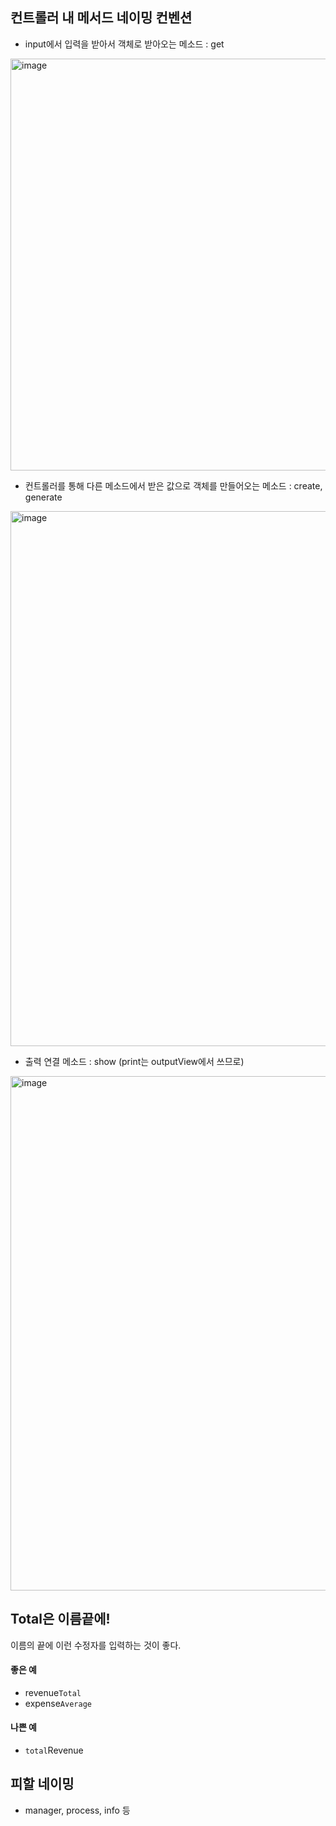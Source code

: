 
## 컨트롤러 내 메서드 네이밍 컨벤션
- input에서 입력을 받아서 객체로 받아오는 메소드 : get
<img width="659" alt="image" src="https://github.com/skylar1220/wootech-final-test-study/assets/110809927/c474e9eb-4a7d-4716-8e6b-f7dcbd53d159">


- 컨트롤러를 통해 다른 메소드에서 받은 값으로 객체를 만들어오는 메소드 : create, generate
<img width="856" alt="image" src="https://github.com/skylar1220/wootech-final-test-study/assets/110809927/f734a06a-dba6-440b-9513-aea8394504d7">


- 출력 연결 메소드 : show (print는 outputView에서 쓰므로)
<img width="823" alt="image" src="https://github.com/skylar1220/wootech-final-test-study/assets/110809927/673f50a1-23e1-469b-a26d-a3879a2d29c5">


## Total은 이름끝에!
이름의 끝에 이런 수정자를 입력하는 것이 좋다.

#### 좋은 예
- revenue`Total`
- expense`Average`

#### 나쁜 예
- `total`Revenue

## 피할 네이밍
- manager, process, info 등
